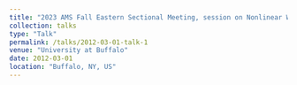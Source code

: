 ```yaml
---
title: "2023 AMS Fall Eastern Sectional Meeting, session on Nonlinear Wave Equations and Integrable Systems"
collection: talks
type: "Talk"
permalink: /talks/2012-03-01-talk-1
venue: "University at Buffalo"
date: 2012-03-01
location: "Buffalo, NY, US"
---
```


